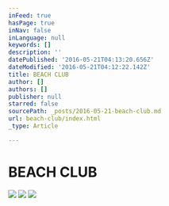 ```yaml
---
inFeed: true
hasPage: true
inNav: false
inLanguage: null
keywords: []
description: ''
datePublished: '2016-05-21T04:13:20.656Z'
dateModified: '2016-05-21T04:12:22.142Z'
title: BEACH CLUB
author: []
authors: []
publisher: null
starred: false
sourcePath: _posts/2016-05-21-beach-club.md
url: beach-club/index.html
_type: Article

---
```

# BEACH CLUB
![](https://the-grid-user-content.s3-us-west-2.amazonaws.com/12fb8d8a-09cc-478f-8018-74d818b83ec1.jpg)
![](https://the-grid-user-content.s3-us-west-2.amazonaws.com/9bf09108-dd27-45b4-a851-8385ec640f95.jpg)
![](https://the-grid-user-content.s3-us-west-2.amazonaws.com/2bac09f0-766c-4384-88c1-a2337aa88acc.jpg)